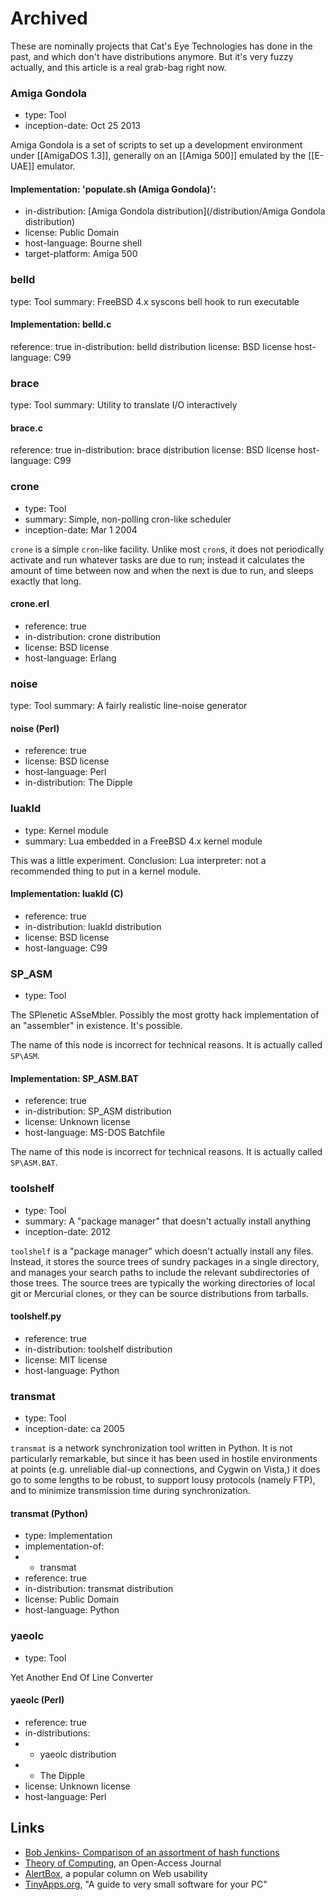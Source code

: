 Archived
========

These are nominally projects that Cat's Eye Technologies has done in the past,
and which don't have distributions anymore.  But it's very fuzzy actually, and
this article is a real grab-bag right now.

### Amiga Gondola

*   type: Tool
*   inception-date: Oct 25 2013

Amiga Gondola is a set of scripts to set up a development environment
under [[AmigaDOS 1.3]], generally on an [[Amiga 500]] emulated by the
[[E-UAE]] emulator.

#### Implementation: 'populate.sh (Amiga Gondola)':

*   in-distribution: [Amiga Gondola distribution](/distribution/Amiga Gondola distribution)
*   license: Public Domain
*   host-language: Bourne shell
*   target-platform: Amiga 500

### belld

  type: Tool
  summary: FreeBSD 4.x syscons bell hook to run executable

#### Implementation: belld.c

  reference: true
  in-distribution: belld distribution
  license: BSD license
  host-language: C99

### brace

  type: Tool
  summary: Utility to translate I/O interactively

#### brace.c

  reference: true
  in-distribution: brace distribution
  license: BSD license
  host-language: C99

### crone

*   type: Tool
*   summary: Simple, non-polling cron-like scheduler
*   inception-date: Mar 1 2004

`crone` is a simple `cron`-like facility.  Unlike most `cron`s, it does
not periodically activate and run whatever tasks are due to run; instead
it calculates the amount of time between now and when the next is due
to run, and sleeps exactly that long.

#### crone.erl

*   reference: true
*   in-distribution: crone distribution
*   license: BSD license
*   host-language: Erlang

### noise

  type: Tool
  summary: A fairly realistic line-noise generator

#### noise (Perl)

*   reference: true
*   license: BSD license
*   host-language: Perl
*   in-distribution: The Dipple

### luakld

*   type: Kernel module
*   summary: Lua embedded in a FreeBSD 4.x kernel module

This was a little experiment.  Conclusion: Lua interpreter: not a recommended thing to put in a kernel module.

#### Implementation: luakld (C)

*   reference: true
*   in-distribution: luakld distribution
*   license: BSD license
*   host-language: C99

### SP_ASM

*   type: Tool

The SPlenetic ASseMbler.
Possibly the most grotty hack implementation of an "assembler" in existence.
It's possible.

The name of this node is incorrect for technical reasons.
It is actually called `SP\ASM`.

#### Implementation: SP_ASM.BAT

*   reference: true
*   in-distribution: SP_ASM distribution
*   license: Unknown license
*   host-language: MS-DOS Batchfile

The name of this node is incorrect for technical reasons.
It is actually called `SP\ASM.BAT`.

### toolshelf

*   type: Tool
*   summary: A "package manager" that doesn't actually install anything
*   inception-date: 2012

`toolshelf` is a "package manager" which doesn't actually install any files.
Instead, it stores the source trees of sundry packages in a single directory,
and manages your search paths to include the relevant subdirectories of
those trees. The source trees are typically the working directories of
local git or Mercurial clones, or they can be source distributions from tarballs.

#### toolshelf.py

*   reference: true
*   in-distribution: toolshelf distribution
*   license: MIT license
*   host-language: Python

### transmat

*   type: Tool
*   inception-date: ca 2005

`transmat` is a network synchronization tool written in Python. It is not
particularly remarkable, but since it has been used in hostile
environments at points (e.g. unreliable dial-up connections, and
Cygwin on Vista,) it does go to some lengths to be robust, to support
lousy protocols (namely FTP), and to minimize transmission time during
synchronization.

#### transmat (Python)

*   type: Implementation
*   implementation-of:
*   - transmat
*   reference: true
*   in-distribution: transmat distribution
*   license: Public Domain
*   host-language: Python

### yaeolc

*   type: Tool

Yet Another End Of Line Converter

#### yaeolc (Perl)

*   reference: true
*   in-distributions:
*   - yaeolc distribution
*   - The Dipple
*   license: Unknown license
*   host-language: Perl

Links
-----

*   [Bob Jenkins- Comparison of an assortment of hash functions](http://burtleburtle.net/bob/hash/doobs.html)
*   [Theory of Computing](http://theoryofcomputing.org/), an Open-Access Journal
*   [AlertBox](http://www.useit.com/alertbox/), a popular column on Web usability
*   [TinyApps.org](http://www.tinyapps.org/), "A guide to very small software for your PC"

